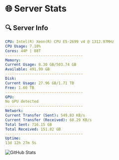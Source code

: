 # 🌐 Server Stats
## 🔍 Server Info
```yaml
CPU: Intel(R) Xeon(R) CPU E5-2699 v4 @ 1312.97MHz
CPU Usage: 7.10%
Cores: 44P | 88T
-----------------------------------
Memory:
Current Usage: 8.30 GB/503.74 GB
Available: 491.99 GB
-----------------------------------
Disk:
Current Usage: 27.96 GB/1.71 TB
Free: 1.60 TB
-----------------------------------
GPU:
No GPU detected
-----------------------------------
Network:
Current Transfer (Sent): 549.83 KB/s
Current Transfer (Received): 68.29 KB/s
Total Sent: 716.15 GB
Total Received: 151.82 GB
-----------------------------------
Uptime:
13d 12h 27m 5s
```
![GitHub Stats](https://img.shields.io/badge/Updated-2025-05-03_05:35:53-blue)